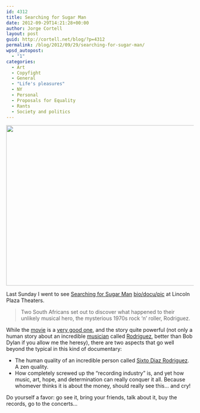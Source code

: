 ```yaml
---
id: 4312
title: Searching for Sugar Man
date: 2012-09-29T14:21:28+00:00
author: Jorge Cortell
layout: post
guid: http://cortell.net/blog/?p=4312
permalink: /blog/2012/09/29/searching-for-sugar-man/
wpsd_autopost:
  - "1"
categories:
  - Art
  - Copyfight
  - General
  - "Life's pleasures"
  - NY
  - Personal
  - Proposals for Equality
  - Rants
  - Society and politics
---
```

<img class="aligncenter" title="movie poster" src="http://web.orange.co.uk/images/ice/film/searching_for_sugar_man_5b19dedc5bcf54bc46c92ae1349fae5e.jpg" alt="" width="573" height="430" />

Last Sunday I went to see <a title="http://www.imdb.com/title/tt2125608/" href="http://www.imdb.com/title/tt2125608/" target="_blank">Searching for Sugar Man</a> <a title="http://filmguide.sundance.org/film/120073/searching_for_sugar_man" href="http://filmguide.sundance.org/film/120073/searching_for_sugar_man" target="_blank">bio/docu/pic</a> at Lincoln Plaza Theaters.

> Two South Africans set out to discover what happened to their unlikely musical hero, the mysterious 1970s rock &#8216;n&#8217; roller, Rodriguez.

While the <a title="http://www.imdb.com/title/tt2125608/" href="http://www.imdb.com/title/tt2125608/" target="_blank">movie</a> is a <a title="http://www.rottentomatoes.com/m/searching_for_sugar_man/" href="http://www.rottentomatoes.com/m/searching_for_sugar_man/" target="_blank">very good one</a>, and the story quite powerful (not only a human story about an incredible <a title="http://www.youtube.com/watch?v=Qh-99_1k3mE" href="http://www.youtube.com/watch?v=Qh-99_1k3mE" target="_blank">musician</a> called <a title="http://sugarman.org" href="http://sugarman.org" target="_blank">Rodriguez</a>, better than Bob Dylan if you allow me the heresy), there are two aspects that go well beyond the typical in this kind of documentary:

  * The human quality of an incredible person called <a title="http://en.wikipedia.org/wiki/Rodriguez_(musician)" href="http://en.wikipedia.org/wiki/Rodriguez_(musician)" target="_blank">Sixto Diaz Rodriguez</a>. A zen quality.
  * How completely screwed up the &#8220;recording industry&#8221; is, and yet how music, art, hope, and determination can really conquer it all. Because whomever thinks it is about the money, should really see this&#8230; and cry!

Do yourself a favor: go see it, bring your friends, talk about it, buy the records, go to the concerts&#8230;